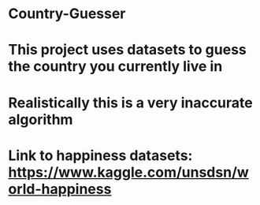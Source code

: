 # Country-Guesser
# This project uses datasets to guess the country you currently live in
# Realistically this is a very inaccurate algorithm
# Link to happiness datasets: https://www.kaggle.com/unsdsn/world-happiness
